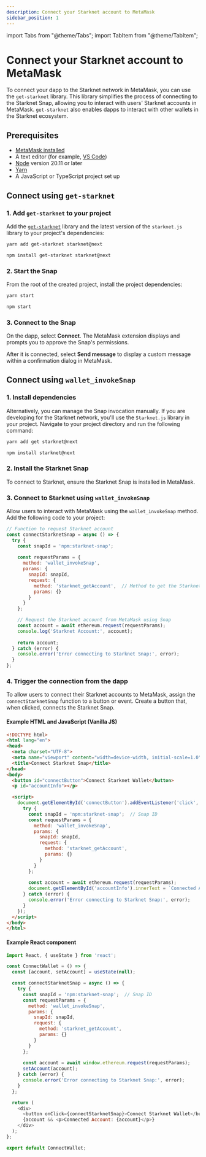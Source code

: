 ```yaml
---
description: Connect your Starknet account to MetaMask
sidebar_position: 1
---
```


import Tabs from "@theme/Tabs";
import TabItem from "@theme/TabItem";

# Connect your Starknet account to MetaMask

To connect your dapp to the Starknet network in MetaMask, you can use the `get-starknet` library.
This library simplifies the process of connecting to the Starknet Snap, allowing you to interact with users' Starknet accounts in MetaMask.
`get-starknet` also enables dapps to interact with other wallets in the Starknet ecosystem.

## Prerequisites

 - [MetaMask installed](https://metamask.io/download/)
 - A text editor (for example, [VS Code](https://code.visualstudio.com/))
 - [Node](https://docs.npmjs.com/downloading-and-installing-node-js-and-npm) version 20.11 or later
 - [Yarn](https://yarnpkg.com/)
 - A JavaScript or TypeScript project set up 

## Connect using `get-starknet`

### 1. Add `get-starknet` to your project

Add the [`get-starknet`](https://github.com/MetaMask/snaps/tree/main/packages/create-snap) library and the latest version of the `starknet.js` library to your project's dependencies:

<Tabs>
  <TabItem value="yarn" label="Yarn" default>

  ```bash
  yarn add get-starknet starknet@next
  ```

  </TabItem>

  <TabItem value="npm" label="npm">

  ```bash
  npm install get-starknet starknet@next
  ```

  </TabItem> 
</Tabs>

### 2. Start the Snap

From the root of the created project, install the project dependencies:

<Tabs>
  <TabItem value="yarn" label="Yarn" default>

  ```bash
  yarn start
  ```

  </TabItem>

  <TabItem value="npm" label="npm">

  ```bash
  npm start
  ```

  </TabItem> 

</Tabs>

### 3. Connect to the Snap

On the dapp, select **Connect**. The MetaMask extension displays and prompts you to approve the Snap's permissions.

After it is connected, select **Send message** to display a custom message within a confirmation
dialog in MetaMask.

## Connect using `wallet_invokeSnap`

### 1. Install dependencies

Alternatively, you can manage the Snap invocation manually.
If you are developing for the Starknet network, you'll use the `Starknet.js` library in your project. 
Navigate to your project directory and run the following command:

<Tabs>
  <TabItem value="yarn" label="Yarn" default>

  ```bash
  yarn add get starknet@next
  ```

  </TabItem>

  <TabItem value="npm" label="npm">

  ```bash
  npm install starknet@next
  ```

  </TabItem> 
</Tabs>

### 2. Install the Starknet Snap

To connect to Starknet, ensure the Starknet Snap is installed in MetaMask.

### 3. Connect to Starknet using `wallet_invokeSnap`

Allow users to interact with MetaMask using the `wallet_invokeSnap` method. Add the following code to your project:

```javascript title="index.js"
// Function to request Starknet account
const connectStarknetSnap = async () => {
  try {
    const snapId = 'npm:starknet-snap';
    
    const requestParams = {
      method: 'wallet_invokeSnap',
      params: {
        snapId: snapId,
        request: {
          method: 'starknet_getAccount',  // Method to get the Starknet account
          params: {}
        }
      }
    };

    // Request the Starknet account from MetaMask using Snap
    const account = await ethereum.request(requestParams);
    console.log('Starknet Account:', account);
    
    return account;
  } catch (error) {
    console.error('Error connecting to Starknet Snap:', error);
  }
};
```

### 4. Trigger the connection from the dapp

To allow users to connect their Starknet accounts to MetaMask, assign the `connectStarknetSnap` function to a button or event. 
Create a button that, when clicked, connects the Starknet Snap.

#### Example HTML and JavaScript (Vanilla JS)

```html
<!DOCTYPE html>
<html lang="en">
<head>
  <meta charset="UTF-8">
  <meta name="viewport" content="width=device-width, initial-scale=1.0">
  <title>Connect Starknet Snap</title>
</head>
<body>
  <button id="connectButton">Connect Starknet Wallet</button>
  <p id="accountInfo"></p>

  <script>
    document.getElementById('connectButton').addEventListener('click', async () => {
      try {
        const snapId = 'npm:starknet-snap';  // Snap ID
        const requestParams = {
          method: 'wallet_invokeSnap',
          params: {
            snapId: snapId,
            request: {
              method: 'starknet_getAccount',
              params: {}
            }
          }
        };
        
        const account = await ethereum.request(requestParams);
        document.getElementById('accountInfo').innerText = `Connected Account: ${account}`;
      } catch (error) {
        console.error('Error connecting to Starknet Snap:', error);
      }
    });
  </script>
</body>
</html>
```

#### Example React component

```javascript
import React, { useState } from 'react';

const ConnectWallet = () => {
  const [account, setAccount] = useState(null);

  const connectStarknetSnap = async () => {
    try {
      const snapId = 'npm:starknet-snap';  // Snap ID
      const requestParams = {
        method: 'wallet_invokeSnap',
        params: {
          snapId: snapId,
          request: {
            method: 'starknet_getAccount',
            params: {}
          }
        }
      };
      
      const account = await window.ethereum.request(requestParams);
      setAccount(account);
    } catch (error) {
      console.error('Error connecting to Starknet Snap:', error);
    }
  };

  return (
    <div>
      <button onClick={connectStarknetSnap}>Connect Starknet Wallet</button>
      {account && <p>Connected Account: {account}</p>}
    </div>
  );
};

export default ConnectWallet;
```